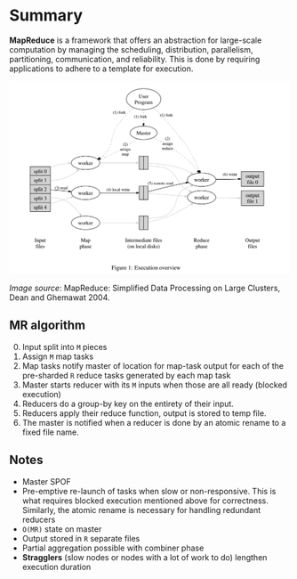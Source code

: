 # Summary

**MapReduce** is a framework that offers an abstraction for large-scale computation by managing the scheduling, distribution, parallelism, partitioning, communication, and reliability. This is done by requiring applications to adhere to a template for execution.

![map reduce image](/map-reduce/mapreduce-exec.png)

_Image source_: MapReduce: Simplified Data Processing on Large Clusters, Dean and Ghemawat 2004.

## MR algorithm

0. Input split into `M` pieces
0. Assign `M` map tasks
0. Map tasks notify master of location for map-task output for each of the pre-sharded `R` reduce tasks generated by each map task
0. Master starts reducer with its `M` inputs when those are all ready (blocked execution)
0. Reducers do a group-by key on the entirety of their input.
0. Reducers apply their reduce function, output is stored to temp file.
0. The master is notified when a reducer is done by an atomic rename to a fixed file name.

## Notes

* Master SPOF
* Pre-emptive re-launch of tasks when slow or non-responsive. This is what requires blocked execution mentioned above for correctness. Similarly, the atomic rename is necessary for handling redundant reducers
* `O(MR)` state on master
* Output stored in `R` separate files
* Partial aggregation possible with combiner phase
* **Stragglers** (slow nodes or nodes with a lot of work to do) lengthen execution duration
